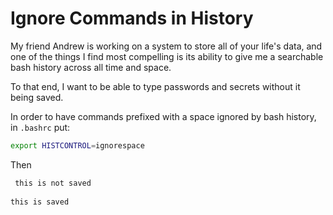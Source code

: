 # Ignore Commands in History

My friend Andrew is working on a system to store all of your life's data, and one of the things I find most compelling is its ability to give me a searchable bash history across all time and space.

To that end, I want to be able to type passwords and secrets without it being saved.

In order to have commands prefixed with a space ignored by bash history, in `.bashrc` put:

```bash
export HISTCONTROL=ignorespace
```

Then

```bash
 this is not saved
 
this is saved
```


